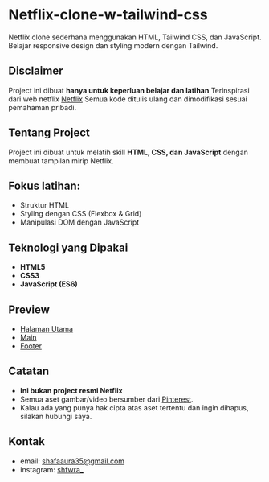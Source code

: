 # Netflix-clone-w-tailwind-css
Netflix clone sederhana menggunakan HTML, Tailwind CSS, dan JavaScript.   Belajar responsive design dan styling modern dengan Tailwind.

## Disclaimer
Project ini dibuat **hanya untuk keperluan belajar dan latihan**
Terinspirasi dari web netflix [Netflix](https://www.netflix.com/id/)
Semua kode ditulis ulang dan dimodifikasi sesuai pemahaman pribadi.

## Tentang Project
Project ini dibuat untuk melatih skill **HTML, CSS, dan JavaScript** dengan membuat tampilan mirip Netflix.

## Fokus latihan:
- Struktur HTML
- Styling dengan CSS (Flexbox & Grid)
- Manipulasi DOM dengan JavaScript

## Teknologi yang Dipakai
- **HTML5**
- **CSS3**
- **JavaScript (ES6)**

## Preview
- [Halaman Utama](https://github.com/Shafawra/Netflix-clone-w-tailwind-css/issues/2)
- [Main](https://github.com/Shafawra/Netflix-clone-w-tailwind-css/issues/3)
- [Footer](https://github.com/Shafawra/Netflix-clone-w-tailwind-css/issues/4)

## Catatan
- **Ini bukan project resmi Netflix** 
- Semua aset gambar/video bersumber dari [Pinterest](https://id.pinterest.com/).
- Kalau ada yang punya hak cipta atas aset tertentu dan ingin dihapus, silakan hubungi saya.

## Kontak
- email: shafaaura35@gmail.com
- instagram: [shfwra_](https://www.instagram.com/shfwra_/?next=%2F)
